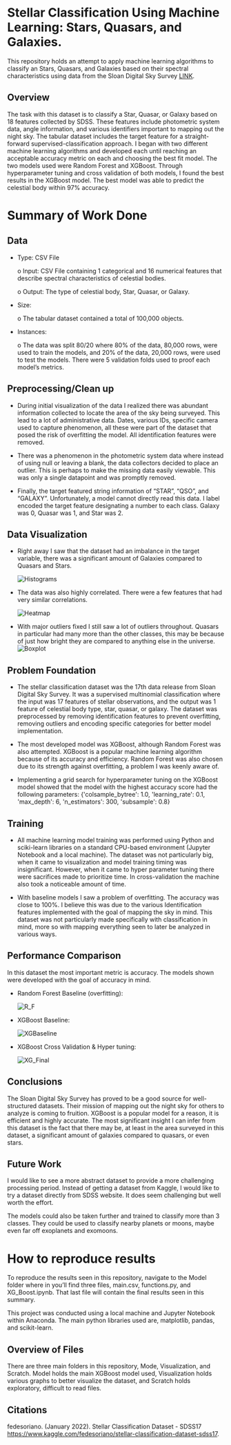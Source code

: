 # Stellar Classification Using Machine Learning: Stars, Quasars, and Galaxies.

This repository holds an attempt to apply machine learning algorithms to classify an Stars, Quasars, and Galaxies based on their spectral characteristics using data from the Sloan Digital Sky Survey [LINK](https://www.kaggle.com/fedesoriano/stellar-classification-dataset-sdss17).


## Overview

The task with this dataset is to classify a Star, Quasar, or Galaxy based on 18 features collected by SDSS. These features include photometric system data, angle information, and various identifiers important to mapping out the night sky. The tabular dataset includes the target feature for a straight-forward supervised-classification approach. I began with two different machine learning algorithms and developed each until reaching an acceptable accuracy metric on each and choosing the best fit model. The two models used were Random Forest and XGBoost. Through hyperparameter tuning and cross validation of both models, I found the best results in the XGBoost model. The best model was able to predict the celestial body within 97% accuracy.


# Summary of Work Done
## Data

-  Type: CSV File


    o	Input: CSV File containing 1 categorical and 16 numerical features that describe spectral characteristics of celestial bodies.

    o	Output: The type of celestial body, Star, Quasar, or Galaxy.

   
-	Size:

    o	The tabular dataset contained a total of 100,000 objects.
 	
-	Instances:
  
    o	The data was split 80/20 where 80% of the data, 80,000 rows, were used to train the     models, and 20% of the data, 20,000 rows, were used to test the models. There were 5     validation folds used to proof each model’s metrics. 


## Preprocessing/Clean up

- During initial visualization of the data I realized there was abundant information collected to locate the area of the sky being surveyed. This lead to a lot of administrative data. Dates, various IDs, specific camera used to capture phenomenon, all these were part of the dataset that posed the risk of overfitting the model. All identification features were removed.

- There was a phenomenon in the photometric system data where instead of using null or leaving a blank, the data collectors decided to place an outlier. This is perhaps to make the missing data easily viewable. This was only a single datapoint and was promptly removed.

- Finally, the target featured string information of “STAR”, “QSO”, and “GALAXY”. Unfortunately, a model cannot directly read this data. I label encoded the target feature designating a number to each class. Galaxy was 0, Quasar was 1, and Star was 2.

## Data Visualization

- Right away I saw that the dataset had an imbalance in the target variable, there was a significant amount of Galaxies compared to Quasars and Stars.

  ![Histograms](Visualization/histogram.png)

- The data was also highly correlated. There were a few features that had very similar correlations.

  ![Heatmap](Visualization/heatmap.png)

- With major outliers fixed I still saw a lot of outliers throughout. Quasars in particular had many more than the other classes, this may be because of just how bright they are compared to anything else in the universe.
  ![Boxplot](Visualization/boxplots.png)


## Problem Foundation

- The stellar classification dataset was the 17th data release from Sloan Digital Sky Survey. It was a supervised multinomial classification where the input was 17 features of stellar observations, and the output was 1 feature of celestial body type, star, quasar, or galaxy. The dataset was preprocessed by removing identification features to prevent overfitting, removing outliers and encoding specific categories for better model implementation.

- The most developed model was XGBoost, although Random Forest was also attempted. XGBoost is a popular machine learning algorithm because of its accuracy and efficiency. Random Forest was also chosen due to its strength against overfitting, a problem I was keenly aware of.

- Implementing a grid search for hyperparameter tuning on the XGBoost model showed that the model with the highest accuracy score had the following parameters:  {'colsample_bytree': 1.0, 'learning_rate': 0.1, 'max_depth': 6, 'n_estimators': 300, 'subsample': 0.8}



## Training

- All machine learning model training was performed using Python and sciki-learn libraries on a standard CPU-based environment (Jupyter Notebook and a local machine). The dataset was not particularly big, when it came to visualization and model training timing was insignificant. However, when it came to hyper parameter tuning there were sacrifices made to prioritize time. In cross-validation the machine also took a noticeable amount of time.

- With baseline models I saw a problem of overfitting. The accuracy was close to 100%. I believe this was due to the various Identification features implemented with the goal of mapping the sky in mind. This dataset was not particularly made specifically with classification in mind, more so with mapping everything seen to later be analyzed in various ways.



## Performance Comparison

In this dataset the most important metric is accuracy. The models shown were developed with the goal of accuracy in mind.



- Random Forest Baseline (overfitting):

    ![R_F](Visualization/RandomForestOverfit.png)

- XGBoost Baseline:

    ![XGBaseline](Visualization/XGB_Baseline.png)

- XGBoost Cross Validation & Hyper tuning:

    ![XG_Final](Visualization/XGB_Final.png)


## Conclusions

The Sloan Digital Sky Survey has proved to be a good source for well-structured datasets. Their mission of mapping out the night sky for others to analyze is coming to fruition. XGBoost is a popular model for a reason, it is efficient and highly accurate. The most significant insight I can infer from this dataset is the fact that there may be, at least in the area surveyed in this dataset, a significant amount of galaxies compared to quasars, or even stars.

## Future Work

I would like to see a more abstract dataset to provide a more challenging processing period. Instead of getting a dataset from Kaggle, I would like to try a dataset directly from SDSS website. It does seem challenging but well worth the effort.

The models could also be taken further and trained to classify more than 3 classes. They could be used to classify nearby planets or moons, maybe even far off exoplanets and exomoons.

# How to reproduce results

To reproduce the results seen in this repository, navigate to the Model folder where in you’ll find three files, main.csv, functions.py, and XG_Boost.ipynb. That last file will contain the final results seen in this summary.

This project was conducted using a local machine and Jupyter Notebook within Anaconda. The main python libraries used are, matplotlib, pandas, and scikit-learn.



## Overview of Files

There are three main folders in this repository, Mode, Visualization, and Scratch. Model holds the main XGBoost model used, Visualization holds various graphs to better visualize the dataset, and Scratch holds exploratory, difficult to read files.





## Citations

fedesoriano. (January 2022). Stellar Classification Dataset - SDSS17 
https://www.kaggle.com/fedesoriano/stellar-classification-dataset-sdss17.
